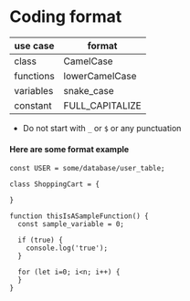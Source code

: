 # Coding format

| use case  | format          |
| --------- | --------------- |
| class     | CamelCase       |
| functions | lowerCamelCase  |
| variables | snake_case      |
| constant  | FULL_CAPITALIZE |

- Do not start with `_` or `$` or any punctuation

#### Here are some format example

```
const USER = some/database/user_table;

class ShoppingCart = {

}

function thisIsASampleFunction() {
  const sample_variable = 0;

  if (true) {
    console.log('true');
  }

  for (let i=0; i<n; i++) {
  }
}
```
